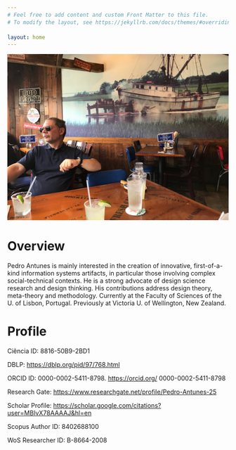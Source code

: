 ```yaml
---
# Feel free to add content and custom Front Matter to this file.
# To modify the layout, see https://jekyllrb.com/docs/themes/#overriding-theme-defaults

layout: home
---
```


![photo](/assets/img/shrimp.jpg "Title")

Overview
========
Pedro Antunes is mainly interested in the creation of innovative, first-of-a-kind information systems artifacts, in particular those involving complex social-technical contexts. He is a strong advocate of design science research and design thinking. His contributions address design theory, meta-theory and methodology. Currently at the Faculty of Sciences of the U. of Lisbon, Portugal. Previously at Victoria U. of Wellington, New Zealand.

Profile
=======

Ciência ID: 8816-50B9-2BD1

DBLP: https://dblp.org/pid/97/768.html

ORCID ID: 0000-0002-5411-8798. https://orcid.org/ 0000-0002-5411-8798

Research Gate: https://www.researchgate.net/profile/Pedro-Antunes-25

Scholar Profile: https://scholar.google.com/citations?user=MBIvX78AAAAJ&hl=en

Scopus Author ID: 8402688100

WoS Researcher ID: B-8664-2008
